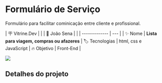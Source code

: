 # Formulário de Serviço

Formulário para facilitar cominicação entre cliente e profissional.

| :placard: Vitrine.Dev |     |
| :adult: João Sena |     |
| -------------  | --- |
| :sparkles: Nome        | **Lista para viagem, compras ou afazeres**
| :label: Tecnologias | html, css e JavaScript
| :fire: Objetivo | Front-End     |


![](https://user-images.githubusercontent.com/89817889/193363223-831c3d04-076c-4881-99d4-028fe6714092.jpg#vitrinedev)


## Detalhes do projeto
